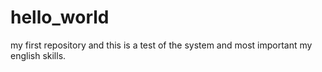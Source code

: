 # hello_world
my first repository
and this is a test of the system and most important my english skills.
